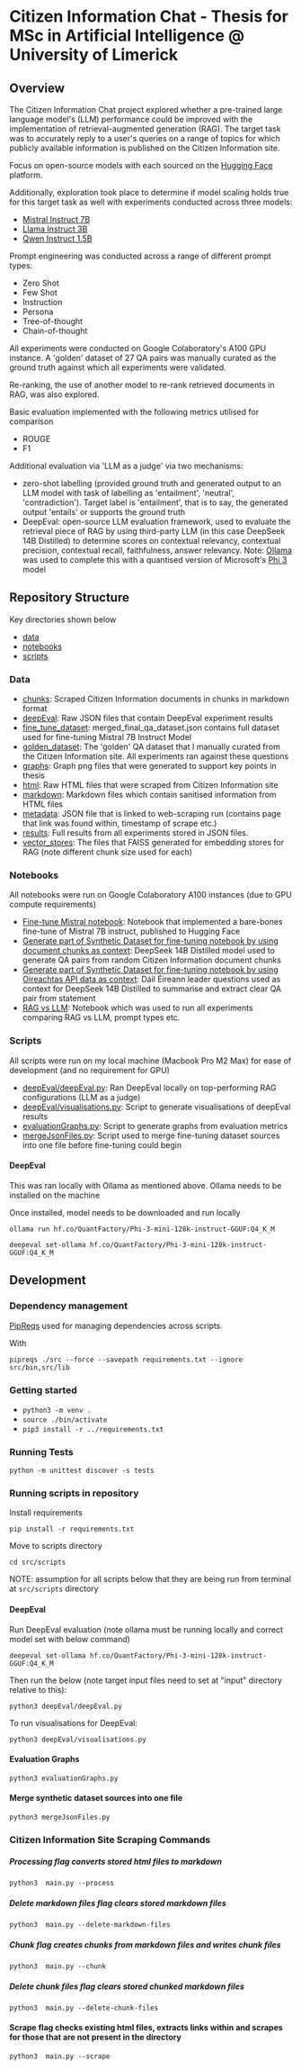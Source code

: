# Citizen Information Chat - Thesis for MSc in Artificial Intelligence @ University of Limerick

## Overview

The Citizen Information Chat project explored whether a pre-trained large language model's (LLM) performance could be improved with the implementation of retrieval-augmented generation (RAG). The target task was to accurately reply to a user's queries on a range of topics for which publicly available information is published on the Citizen Information site.

Focus on open-source models with each sourced on the [Hugging Face](https://huggingface.co/) platform.

Additionally, exploration took place to determine if model scaling holds true for this target task as well with experiments conducted across three models:

- [Mistral Instruct 7B](https://huggingface.co/mistralai/Mistral-7B-Instruct-v0.3)
- [Llama Instruct 3B](https://huggingface.co/meta-llama/Llama-3.2-3B-Instruct)
- [Qwen Instruct 1.5B](https://huggingface.co/Alibaba-NLP/gte-Qwen2-1.5B-instruct)

Prompt engineering was conducted across a range of different prompt types:

- Zero Shot
- Few Shot
- Instruction
- Persona
- Tree-of-thought
- Chain-of-thought

All experiments were conducted on Google Colaboratory's A100 GPU instance. A 'golden' dataset of 27 QA pairs was manually curated as the ground truth against which all experiments were validated.

Re-ranking, the use of another model to re-rank retrieved documents in RAG, was also explored.

Basic evaluation implemented with the following metrics utilised for comparison

- ROUGE
- F1

Additional evaluation via 'LLM as a judge' via two mechanisms:

- zero-shot labelling (provided ground truth and generated output to an LLM model with task of labelling as 'entailment', 'neutral', 'contradiction'). Target label is 'entailment', that is to say, the generated output 'entails' or supports the ground truth
- DeepEval: open-source LLM evaluation framework, used to evaluate the retrieval piece of RAG by using third-party LLM (in this case DeepSeek 14B Distilled) to determine scores on contextual relevancy, contextual precision, contextual recall, faithfulness, answer relevancy. Note: [Ollama](https://ollama.com/) was used to complete this with a quantised version of Microsoft's [Phi 3](https://huggingface.co/QuantFactory/Phi-3-mini-128k-instruct-GGUF?local-app=ollama) model

## Repository Structure

Key directories shown below

- [data](https://github.com/JohnDennehy101/citizenInformationChat/tree/main/src/data)
- [notebooks](https://github.com/JohnDennehy101/citizenInformationChat/tree/main/src/notebooks)
- [scripts](https://github.com/JohnDennehy101/citizenInformationChat/tree/main/src/scripts)

### Data

- [chunks](https://github.com/JohnDennehy101/citizenInformationChat/tree/main/src/data/chunks): Scraped Citizen Information documents in chunks in markdown format
- [deepEval](https://github.com/JohnDennehy101/citizenInformationChat/tree/main/src/data/deepEval): Raw JSON files that contain DeepEval experiment results
- [fine_tune_dataset](https://github.com/JohnDennehy101/citizenInformationChat/tree/main/src/data/fine_tune_dataset): merged_final_qa_dataset.json contains full dataset used for fine-tuning Mistral 7B Instruct Model
- [golden_dataset](https://github.com/JohnDennehy101/citizenInformationChat/tree/main/src/data/golden_dataset): The 'golden' QA dataset that I manually curated from the Citizen Information site. All experiments ran against these questions
- [graphs](https://github.com/JohnDennehy101/citizenInformationChat/tree/main/src/data/graphs): Graph png files that were generated to support key points in thesis
- [html](https://github.com/JohnDennehy101/citizenInformationChat/tree/main/src/data/html): Raw HTML files that were scraped from Citizen Information site
- [markdown](https://github.com/JohnDennehy101/citizenInformationChat/tree/main/src/data/markdown): Markdown files which contain sanitised information from HTML files
- [metadata](https://github.com/JohnDennehy101/citizenInformationChat/tree/main/src/data/metadata): JSON file that is linked to web-scraping run (contains page that link was found within, timestamp of scrape etc.)
- [results](https://github.com/JohnDennehy101/citizenInformationChat/tree/main/src/data/results): Full results from all experiments stored in JSON files.
- [vector_stores](https://github.com/JohnDennehy101/citizenInformationChat/tree/main/src/data/vector_stores): The files that FAISS generated for embedding stores for RAG (note different chunk size used for each)

### Notebooks

All notebooks were run on Google Colaboratory A100 instances (due to GPU compute requirements)

- [Fine-tune Mistral notebook](https://github.com/JohnDennehy101/citizenInformationChat/blob/main/src/notebooks/Fine_tune_Mistral.ipynb): Notebook that implemented a bare-bones fine-tune of Mistral 7B instruct, published to Hugging Face
- [Generate part of Synthetic Dataset for fine-tuning notebook by using document chunks as context](https://github.com/JohnDennehy101/citizenInformationChat/blob/main/src/notebooks/Generate_Synthetic_Dataset.ipynb): DeepSeek 14B Distilled model used to generate QA pairs from random Citizen Information document chunks
- [Generate part of Synthetic Dataset for fine-tuning notebook by using Oireachtas API data as context](https://github.com/JohnDennehy101/citizenInformationChat/blob/main/src/notebooks/Oireachtas_API_synthetic_dataset.ipynb): Dáil Éireann leader questions used as context for DeepSeek 14B Distilled to summarise and extract clear QA pair from statement
- [RAG vs LLM](https://github.com/JohnDennehy101/citizenInformationChat/blob/main/src/notebooks/RAG_vs_LLM.ipynb): Notebook which was used to run all experiments comparing RAG vs LLM, prompt types etc.

### Scripts

All scripts were run on my local machine (Macbook Pro M2 Max) for ease of development (and no requirement for GPU)

- [deepEval/deepEval.py](https://github.com/JohnDennehy101/citizenInformationChat/blob/main/src/scripts/deepEval/deepEval.py): Ran DeepEval locally on top-performing RAG configurations (LLM as a judge)
- [deepEval/visualisations.py](https://github.com/JohnDennehy101/citizenInformationChat/blob/main/src/scripts/deepEval/visualisations.py): Script to generate visualisations of deepEval results
- [evaluationGraphs.py](https://github.com/JohnDennehy101/citizenInformationChat/blob/main/src/scripts/evaluationGraphs.py): Script to generate graphs from evaluation metrics
- [mergeJsonFiles.py](https://github.com/JohnDennehy101/citizenInformationChat/blob/main/src/scripts/mergeJsonFiles.py): Script used to merge fine-tuning dataset sources into one file before fine-tuning could begin

#### DeepEval

This was ran locally with Ollama as mentioned above. Ollama needs to be installed on the machine

Once installed, model needs to be downloaded and run locally

```
ollama run hf.co/QuantFactory/Phi-3-mini-128k-instruct-GGUF:Q4_K_M
```

```
deepeval set-ollama hf.co/QuantFactory/Phi-3-mini-128k-instruct-GGUF:Q4_K_M
```

## Development

### Dependency management

[PipReqs](https://github.com/bndr/pipreqs) used for managing dependencies across scripts

With

```
pipreqs ./src --force --savepath requirements.txt --ignore src/bin,src/lib
```

### Getting started

- `python3 -m venv . `
- `source ./bin/activate`
- `pip3 install -r ../requirements.txt`

### Running Tests

```
python -m unittest discover -s tests
```

### Running scripts in repository

Install requirements

```
pip install -r requirements.txt
```

Move to scripts directory

```
cd src/scripts
```

NOTE: assumption for all scripts below that they are being run from terminal at `src/scripts` directory

#### DeepEval

Run DeepEval evaluation (note ollama must be running locally and correct model set with below command)

```
deepeval set-ollama hf.co/QuantFactory/Phi-3-mini-128k-instruct-GGUF:Q4_K_M
```

Then run the below (note target input files need to set at "input" directory relative to this):

```
python3 deepEval/deepEval.py
```

To run visualisations for DeepEval:

```
python3 deepEval/visualisations.py
```

#### Evaluation Graphs

```
python3 evaluationGraphs.py
```

#### Merge synthetic dataset sources into one file

```
python3 mergeJsonFiles.py
```

### Citizen Information Site Scraping Commands

##### Processing flag converts stored html files to markdown

`python3  main.py --process`

##### Delete markdown files flag clears stored markdown files

`python3  main.py --delete-markdown-files`

##### Chunk flag creates chunks from markdown files and writes chunk files

`python3  main.py --chunk`

##### Delete chunk files flag clears stored chunked markdown files

`python3  main.py --delete-chunk-files`

#### Scrape flag checks existing html files, extracts links within and scrapes for those that are not present in the directory

`python3  main.py --scrape`

